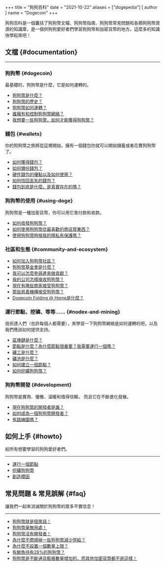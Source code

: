 +++
title = "狗狗百科"
date = "2021-10-22"
aliases = ["dogepedia"]
[ author ]
  name = "Dogecoin"
+++

狗狗百科是一個囊括了狗狗幣文檔、狗狗幣指南、狗狗幣常見問題和各類狗狗幣資源的知識庫，是一個供狗狗愛好者們學習狗狗幣和加密貨幣的地方。這麼多的知識快學起來吧！

## 文檔 {#documentation}
***
### 狗狗幣 {#dogecoin}
最基礎的，狗狗幣是什麼，它是如何運轉的。
- [狗狗幣是什麼？](/zh-cn/dogepedia/articles/what-is-dogecoin)
- [狗狗幣的歷史？](/zh-cn/dogepedia/articles/history-of-dogecoin)
- [狗狗幣如何運轉？](/zh-cn/dogepedia/articles/how-does-dogecoin-work)
- [誰擁有和控制狗狗幣網絡？](/zh-cn/dogepedia/articles/who-owns-dogecoin)
- [我想要一些狗狗幣，如何才能獲得狗狗幣？](/zh-cn/dogepedia/articles/get-dogecoin)

### 錢包 {#wallets}
你的狗狗幣之旅將從這裡開始，擁有一個錢包你就可以開始儲蓄或者花費狗狗幣了。
- [如何獲得錢包？](/zh-cn/dogepedia/articles/how-do-i-get-a-wallet)
- [如何備份錢包？](/zh-cn/dogepedia/articles/how-to-backup-a-wallet)
- [硬件錢包的優點以及如何使用？](/zh-cn/dogepedia/articles/dogecoin-hardware-wallets)
- [如何找回丟失的錢包？](/zh-cn/dogepedia/articles/recover-a-lost-wallet)
- [錢包到底是什麼，是真實存在的嗎？](/zh-cn/dogepedia/articles/what-is-a-wallet)

### 狗狗幣的使用 {#using-doge}
狗狗幣是一種加密貨幣，你可以用它來付款和收款。
- [如何收發狗狗幣？](/zh-cn/dogepedia/articles/send-and-receive-dogecoin)
- [如何使用狗狗幣從最喜歡的商店買東西？](/zh-cn/dogepedia/articles/using-dogecoin-in-a-store)
- [使用狗狗幣時候我的隱私有保護嗎？](/zh-cn/dogepedia/articles/dogecoin-and-privacy)

### 社區和生態 {#community-and-ecosystem}
- [如何加入狗狗幣社區？](/zh-cn/dogepedia/articles/join-the-dogecoin-community)
- [狗狗幣基金會是什麼？](/zh-cn/dogepedia/articles/what-is-the-dogecoin-foundation)
- [我可以怎麼參與進來做貢獻？](/zh-cn/dogepedia/articles/how-can-i-help-doge)
- [我的公司怎樣接收狗狗幣？](/zh-cn/dogepedia/articles/how-can-my-business-accept-dogecoin)
- [現在有哪些商家接受狗狗幣？](/zh-cn/dogepedia/articles/merchants-accepting-doge)
- [那些慈善機構接受狗狗幣？](/zh-cn/dogepedia/articles/charities-accepting-doge)
- [Dogecoin Folding @ Home是什麼？](/zh-cn/dogepedia/articles/dogecoin-folding-at-home)

### 運行節點、挖礦、等等...... {#nodex-and-mining}
技術達人們（也許每個人都需要），來學習一下狗狗幣網絡是如何運轉的吧，以及我們應該如何提供支持。
- [區塊鏈是什麼？](/zh-cn/dogepedia/articles/what-is-a-blockchain)
- [節點是什麼？為什麼節點很重要？我需要運行一個嗎？](/zh-cn/dogepedia/articles/what-is-a-node)
- [礦工是什麼？](/zh-cn/dogepedia/articles/what-is-a-miner)
- [礦池是什麼？](/zh-cn/dogepedia/articles/what-is-a-mining-pool)
- [如何建立一個節點？](/zh-cn/dogepedia/how-tos/operating-a-node)
- [如何挖礦狗狗幣？](/zh-cn/dogepedia/how-tos/mining-dogecoin)

### 狗狗幣開發 {#development}
狗狗幣是實用、優雅、溫暖和值得信賴， 而且它在不斷進化發展。
- [現在狗狗幣的開發者是誰？](/zh-cn/dogepedia/articles/dogecoin-developers)
- [如何成為一個狗狗幣開發者？](/zh-cn/dogepedia/articles/becoming-a-dogecoin-developer)
- [有路線圖嗎？](/zh-cn/dogepedia/articles/dogecoin-roadmap)

## 如何上手 {#howto}
給所有想要學習的狗狗愛好者們。
***
- [運行一個節點](/zh-cn/dogepedia/how-tos/operating-a-node)
- [挖礦狗狗幣](/zh-cn/dogepedia/how-tos/mining-dogecoin)
- [創造模因](/zh-cn/dogepedia/how-tos/making-memes)

## 常見問題 & 常見誤解 {#faq}
讓我們一起來消滅關於狗狗幣的眾多不實信息！
***
- [狗狗幣就是個笑話！](/zh-cn/dogepedia/faq/dogecoin-is-a-joke)
- [狗狗幣毫無用處！](/zh-cn/dogepedia/faq/dogecoin-has-no-utility)
- [狗狗幣沒有開發者！](/zh-cn/dogepedia/faq/dogecoin-has-no-developers)
- [為什麼不燃燒掉一些狗狗幣減少供給？](/zh-cn/dogepedia/faq/dogecoin-and-coin-burning)
- [為什麼不設置一個數量上限？](/zh-cn/dogepedia/faq/putting-a-cap-on-dogecoin)
- [有鯨魚持有28%的狗狗幣？](/zh-cn/dogepedia/faq/dogecoin-whale-wallets)
- [狗狗幣是不斷通貨膨脹數量增加的，而其他加密貨幣都不是這樣！](/zh-cn/dogepedia/faq/dogecoin-inflation)
